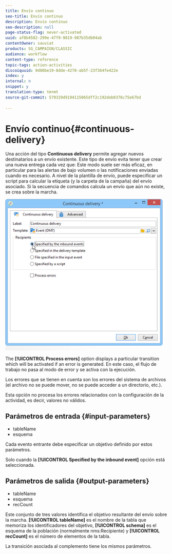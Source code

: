 ```yaml
---
title: Envío continuo
seo-title: Envío continuo
description: Envío continuo
seo-description: null
page-status-flag: never-activated
uuid: af8b4582-299e-47f9-9819-987b35db94ab
contentOwner: sauviat
products: SG_CAMPAIGN/CLASSIC
audience: workflow
content-type: reference
topic-tags: action-activities
discoiquuid: 9d80be19-8dde-4278-ab5f-23f364fe422e
index: y
internal: n
snippet: y
translation-type: tm+mt
source-git-commit: 579329d9194115065dff2c192deb0376c75e67bd

---
```



# Envío continuo{#continuous-delivery}

Una acción del tipo **Continuous delivery** permite agregar nuevos destinatarios a un envío existente. Este tipo de envío evita tener que crear una nueva entrega cada vez que: Este modo suele ser más eficaz, en particular para las alertas de bajo volumen o las notificaciones enviadas cuando es necesario. A nivel de la plantilla de envío, puede especificar un script para calcular la etiqueta (y la carpeta de la campaña) del envío asociado. Si la secuencia de comandos calcula un envío que aún no existe, se crea sobre la marcha.

![](assets/edit_diffusion_fil.png)

The **[!UICONTROL Process errors]** option displays a particular transition which will be activated if an error is generated. En este caso, el flujo de trabajo no pasa al modo de error y se activa con la ejecución.

Los errores que se tienen en cuenta son los errores del sistema de archivos (el archivo no se puede mover, no se puede acceder a un directorio, etc.).

Esta opción no procesa los errores relacionados con la configuración de la actividad, es decir, valores no válidos.

## Parámetros de entrada {#input-parameters}

* tableName
* esquema

Cada evento entrante debe especificar un objetivo definido por estos parámetros.

Solo cuando la **[!UICONTROL Specified by the inbound event]** opción está seleccionada.

## Parámetros de salida {#output-parameters}

* tableName
* esquema
* recCount

Este conjunto de tres valores identifica el objetivo resultante del envío sobre la marcha. **[!UICONTROL tableName]** es el nombre de la tabla que memoriza los identificadores del objetivo, **[!UICONTROL schema]** es el esquema de la población (normalmente nms:Recipiente) y **[!UICONTROL recCount]** es el número de elementos de la tabla.

La transición asociada al complemento tiene los mismos parámetros.
